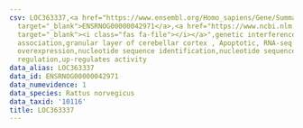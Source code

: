 ```yaml
---
csv: LOC363337,<a href="https://www.ensembl.org/Homo_sapiens/Gene/Summary?db=core;g=ENSRNOG00000042971"
  target="_blank">ENSRNOG00000042971</a>,<a href="https://www.ncbi.nlm.nih.gov/pubmed/30467350"
  target="_blank"><i class="fas fa-file"></i></a>",genetic interference,functional
  association,granular layer of cerebellar cortex , Apoptotic, RNA-seq assay, hsf-1
  overexpression,nucleotide sequence identification,nucleotide sequence identification,transcriptional
  regulation,up-regulates activity
data_alias: LOC363337
data_id: ENSRNOG00000042971
data_numevidence: 1
data_species: Rattus norvegicus
data_taxid: '10116'
title: LOC363337
---
```

